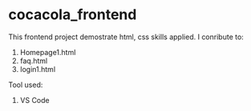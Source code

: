 # cocacola_frontend
This frontend project demostrate html, css skills applied. I conribute to:
1. Homepage1.html
2. faq.html
3. login1.html

Tool used:
1. VS Code
